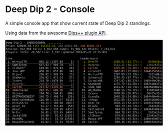 # Deep Dip 2 - Console

A simple console app that show current state of Deep Dip 2 standings.

Using data from the awesome [Dips++ plugin API](https://openplanet.dev/plugin/dips-plus-plus).

![Screenshot](Screenshot.png "Screenshot")
